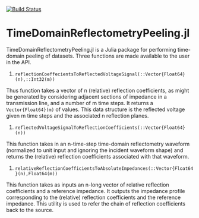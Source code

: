 [![Build Status](https://travis-ci.org/fuzzybear3965/TimeDomainReflectometryPeeling.jl.svg?branch=master)](https://travis-ci.org/fuzzybear3965/TimeDomainReflectometryPeeling.jl)

TimeDomainReflectometryPeeling.jl
=================================


TimeDomainReflectometryPeeling.jl is a Julia package for performing time-domain peeling of datasets.
Three functions are made available to the user in the API.

1. `reflectionCoeffecientsToReflectedVoltageSignal(::Vector{Float64}(n),::Int32(m))`

 Thus function takes a vector of n (relative) reflection coefficients, as might be
 generated by considering adjacent sections of impedance in a transmission line,
 and a number of m time steps. It returns a `Vector{Float64}(m)` of values. This
 data structure is the reflected voltage given m time steps and the associated n
 reflection planes.

1. `reflectedVoltageSignalToReflectionCoefficients(::Vector{Float64}(n))`

 This function takes in an n-time-step time-domain reflectometry waveform (normalized to unit
 input and ignoring the incident waveform shape) and returns the (relative)
 reflection coefficients associated with that waveform.

1. `relativeReflectionCoefficientsToAbsoluteImpedances(::Vector{Float64}(n),Float64(m))`

 This function takes as inputs an n-long vector of relative reflection coefficients and a reference
 impedance. It outputs the impedance profile corresponding to the (relative) reflection
 coefficients and the reference impedance. This utility is used to refer the
 chain of reflection coefficients back to the source.

